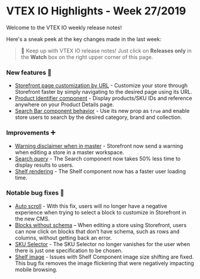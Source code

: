 # VTEX IO Highlights - Week 27/2019

Welcome to the VTEX IO weekly release notes!

Here's a sneak peek at the key changes made in the last week: 

>🔔 Keep up with VTEX IO release notes! Just click on <strong>Releases only</strong> in the <strong>Watch</strong> box on the right upper corner of this page.

### New features 🚀 

- [Storefront page customization by URL](https://github.com/vtex-apps/release-notes/blob/master/2019-week-27/storefront-page-customization-by-url.md) - Customize your store through Storefront faster by simply navigating to the desired page using its URL.
- [Product Identifier component](https://github.com/vtex-apps/release-notes/blob/master/2019-week-27/product-identifier-component.md) - Display products/SKU IDs and reference anywhere on your Product Details page.
- [Search Bar component behavior](https://github.com/vtex-apps/release-notes/blob/master/2019-week-27/search-bar-component-behavior.md) - Use its new prop as `true` and enable store users to search by the desired category, brand and collection.

### Improvements :heavy_plus_sign:

- [Warning disclaimer when in master](https://github.com/vtex-apps/release-notes/blob/master/2019-week-27/warning-disclaimer-when-in-master.md) - Storefront now send a warning when editing a store in a master workspace.
- [Search query](https://github.com/vtex-apps/release-notes/blob/master/2019-week-27/search-query.md) - The Search component now takes 50% less time to display results to users.
- [Shelf rendering](https://github.com/vtex-apps/release-notes/blob/master/2019-week-27/shelf-rendering.md) - The Shelf component now has a faster user loading time.

### Notable bug fixes :bug:

- [Auto scroll](https://github.com/vtex-apps/admin-pages/pull/233) - With this fix, users will no longer have a negative experience when trying to select a block to customize in Storefront in the new CMS.
- [Blocks without schema](https://github.com/vtex-apps/admin-pages/pull/230) – When editing a store using Storefront, users can now click on blocks that don’t have schema, such as rows and columns, without getting back an error.
- [SKU Selector](https://github.com/vtex-apps/store-components/pull/517) - The SKU Selector no longer vanishes for the user when there is just one specification to be chosen.
- [Shelf image](https://github.com/vtex-apps/shelf/pull/156) - Issues with Shelf Component  image size shifting are fixed. This bug fix removes the image flickering that were negatively impacting mobile browsing.
